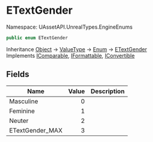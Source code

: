 # ETextGender

Namespace: UAssetAPI.UnrealTypes.EngineEnums

```csharp
public enum ETextGender
```

Inheritance [Object](https://docs.microsoft.com/en-us/dotnet/api/system.object) → [ValueType](https://docs.microsoft.com/en-us/dotnet/api/system.valuetype) → [Enum](https://docs.microsoft.com/en-us/dotnet/api/system.enum) → [ETextGender](./uassetapi.unrealtypes.engineenums.etextgender.md)<br>
Implements [IComparable](https://docs.microsoft.com/en-us/dotnet/api/system.icomparable), [IFormattable](https://docs.microsoft.com/en-us/dotnet/api/system.iformattable), [IConvertible](https://docs.microsoft.com/en-us/dotnet/api/system.iconvertible)

## Fields

| Name | Value | Description |
| --- | --: | --- |
| Masculine | 0 |  |
| Feminine | 1 |  |
| Neuter | 2 |  |
| ETextGender_MAX | 3 |  |
